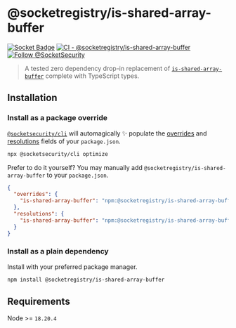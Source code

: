 # @socketregistry/is-shared-array-buffer

[![Socket Badge](https://socket.dev/api/badge/npm/package/@socketregistry/is-shared-array-buffer)](https://socket.dev/npm/package/@socketregistry/is-shared-array-buffer)
[![CI - @socketregistry/is-shared-array-buffer](https://github.com/SocketDev/socket-registry-js/actions/workflows/test.yml/badge.svg)](https://github.com/SocketDev/socket-registry-js/actions/workflows/test.yml)
[![Follow @SocketSecurity](https://img.shields.io/twitter/follow/SocketSecurity?style=social)](https://twitter.com/SocketSecurity)

> A tested zero dependency drop-in replacement of
> [`is-shared-array-buffer`](https://socket.dev/npm/package/is-shared-array-buffer)
> complete with TypeScript types.

## Installation

### Install as a package override

[`@socketsecurity/cli`](https://socket.dev/npm/package/@socketsecurity/cli) will
automagically :sparkles: populate the
[overrides](https://docs.npmjs.com/cli/v9/configuring-npm/package-json#overrides)
and [resolutions](https://yarnpkg.com/configuration/manifest#resolutions) fields
of your `package.json`.

```sh
npx @socketsecurity/cli optimize
```

Prefer to do it yourself? You may manually add
`@socketregistry/is-shared-array-buffer` to your `package.json`.

```json
{
  "overrides": {
    "is-shared-array-buffer": "npm:@socketregistry/is-shared-array-buffer@^1"
  },
  "resolutions": {
    "is-shared-array-buffer": "npm:@socketregistry/is-shared-array-buffer@^1"
  }
}
```

### Install as a plain dependency

Install with your preferred package manager.

```sh
npm install @socketregistry/is-shared-array-buffer
```

## Requirements

Node >= `18.20.4`

